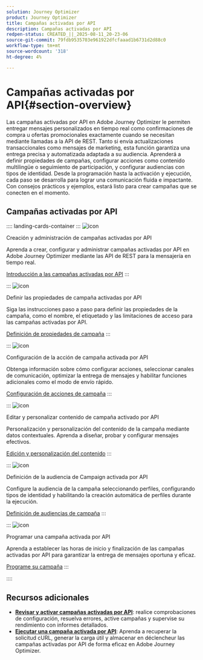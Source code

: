```yaml
---
solution: Journey Optimizer
product: Journey Optimizer
title: Campañas activadas por API
description: Campañas activadas por API
redpen-status: CREATED_||_2025-08-11_20-23-06
source-git-commit: 79fdb9535703e961922dfcfaaad1b6731d2d88c0
workflow-type: tm+mt
source-wordcount: '318'
ht-degree: 4%

---
```



# Campañas activadas por API{#section-overview}

Las campañas activadas por API en Adobe Journey Optimizer le permiten entregar mensajes personalizados en tiempo real como confirmaciones de compra u ofertas promocionales exactamente cuando se necesitan mediante llamadas a la API de REST. Tanto si envía actualizaciones transaccionales como mensajes de marketing, esta función garantiza una entrega precisa y automatizada adaptada a su audiencia. Aprenderá a definir propiedades de campañas, configurar acciones como contenido multilingüe o seguimiento de participación, y configurar audiencias con tipos de identidad. Desde la programación hasta la activación y ejecución, cada paso se desarrolla para lograr una comunicación fluida e impactante. Con consejos prácticos y ejemplos, estará listo para crear campañas que se conecten en el momento.

## Campañas activadas por API

:::: landing-cards-container
:::
![icon](https://cdn.experienceleague.adobe.com/icons/circle-play.svg)

Creación y administración de campañas activadas por API

Aprenda a crear, configurar y administrar campañas activadas por API en Adobe Journey Optimizer mediante las API de REST para la mensajería en tiempo real.

[Introducción a las campañas activadas por API](../using/campaigns/api-triggered-campaigns.md)
:::

:::
![icon](https://cdn.experienceleague.adobe.com/icons/list-check.svg)

Definir las propiedades de campaña activadas por API

Siga las instrucciones paso a paso para definir las propiedades de la campaña, como el nombre, el etiquetado y las limitaciones de acceso para las campañas activadas por API.

[Definición de propiedades de campaña](../using/campaigns/api-triggered-campaign-properties.md)
:::

:::
![icon](https://cdn.experienceleague.adobe.com/icons/gear.svg)

Configuración de la acción de campaña activada por API

Obtenga información sobre cómo configurar acciones, seleccionar canales de comunicación, optimizar la entrega de mensajes y habilitar funciones adicionales como el modo de envío rápido.

[Configuración de acciones de campaña](../using/campaigns/api-triggered-campaign-action.md)
:::

:::
![icon](https://cdn.experienceleague.adobe.com/icons/bullseye.svg)

Editar y personalizar contenido de campaña activado por API

Personalización y personalización del contenido de la campaña mediante datos contextuales. Aprenda a diseñar, probar y configurar mensajes efectivos.

[Edición y personalización del contenido](../using/campaigns/api-triggered-campaign-content.md)
:::

:::
![icon](https://cdn.experienceleague.adobe.com/icons/users.svg)

Definición de la audiencia de Campaign activada por API

Configure la audiencia de la campaña seleccionando perfiles, configurando tipos de identidad y habilitando la creación automática de perfiles durante la ejecución.

[Definición de audiencias de campaña](../using/campaigns/api-triggered-campaign-audience.md)
:::

:::
![icon](https://cdn.experienceleague.adobe.com/icons/clock.svg)

Programar una campaña activada por API

Aprenda a establecer las horas de inicio y finalización de las campañas activadas por API para garantizar la entrega de mensajes oportuna y eficaz.

[Programe su campaña](../using/campaigns/api-triggered-campaign-schedule.md)
:::

::::


## Recursos adicionales

- **[Revisar y activar campañas activadas por API](../using/campaigns/review-activate-api-triggered-campaign.md)**: realice comprobaciones de configuración, resuelva errores, active campañas y supervise su rendimiento con informes detallados.
- **[Ejecutar una campaña activada por API](../using/campaigns/trigger-campaigns.md)**: Aprenda a recuperar la solicitud cURL, generar la carga útil y almacenar en déclencheur las campañas activadas por API de forma eficaz en Adobe Journey Optimizer.

